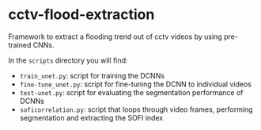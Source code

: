 # cctv-flood-extraction
Framework to extract a flooding trend out of cctv videos by using pre-trained CNNs.

In the `scripts` directory you will find:
- `train_unet.py`: script for training the DCNNs
- `fine-tune_unet.py`: script for fine-tuning the DCNN to individual videos
- `test-unet.py`: script for evaluating the segmentation performance of DCNNs
- `soficorrelation.py`: script that loops through video frames, performing segmentation and extracting the SOFI index